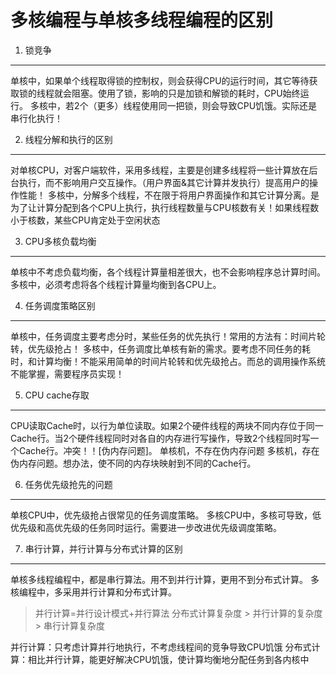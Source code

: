 多核编程与单核多线程编程的区别
=========================
1. 锁竞争
--------
单核中，如果单个线程取得锁的控制权，则会获得CPU的运行时间，其它等待获取锁的线程就会阻塞。使用了锁，影响的只是加锁和解锁的耗时，CPU始终运行。
多核中，若2个（更多）线程使用同一把锁，则会导致CPU饥饿。实际还是串行化执行！

2. 线程分解和执行的区别
--------------------
对单核CPU，对客户端软件，采用多线程，主要是创建多线程将一些计算放在后台执行，而不影响用户交互操作。（用户界面&其它计算并发执行）提高用户的操作性能！
多核中，分解多个线程，不在限于将用户界面操作和其它计算分离。是为了让计算分配到各个CPU上执行，执行线程数量与CPU核数有关！如果线程数小于核数，某些CPU肯定处于空闲状态

3. CPU多核负载均衡
----------------
单核中不考虑负载均衡，各个线程计算量相差很大，也不会影响程序总计算时间。
多核中，必须考虑将各个线程计算量均衡到各CPU上。

4. 任务调度策略区别
----------------
单核中，任务调度主要考虑分时，某些任务的优先执行！常用的方法有：时间片轮转，优先级抢占！
多核中，任务调度比单核有新的需求。要考虑不同任务的耗时，和计算均衡！不能采用简单的时间片轮转和优先级抢占。而总的调用操作系统不能掌握，需要程序员实现！

5. CPU cache存取
---------------
CPU读取Cache时，以行为单位读取。如果2个硬件线程的两块不同内存位于同一Cache行。当2个硬件线程同时对各自的内存进行写操作，导致2个线程同时写一个Cache行。冲突！！[伪内存问题]。
单核机，不存在伪内存问题
多核机，存在伪内存问题。想办法，使不同的内存块映射到不同的Cache行。

6. 任务优先级抢先的问题
--------------------
单核CPU中，优先级抢占很常见的任务调度策略。
多核CPU中，多核可导致，低优先级和高优先级的任务同时运行。需要进一步改进优先级调度策略。

7. 串行计算，并行计算与分布式计算的区别
---------------------------------
单核多线程编程中，都是串行算法。用不到并行计算，更用不到分布式计算。
多核编程中，多采用并行计算和分布式计算。

>并行计算=并行设计模式+并行算法
>分布式计算复杂度 > 并行计算的复杂度 > 串行计算复杂度

并行计算：只考虑计算并行地执行，不考虑线程间的竞争导致CPU饥饿
分布式计算：相比并行计算，能更好解决CPU饥饿，使计算均衡地分配任务到各内核中
